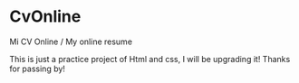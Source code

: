 # CvOnline
Mi CV Online / My online resume

This is just a practice project of Html and css, I will be upgrading it! Thanks for passing by!
